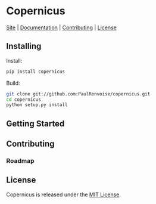 # Copernicus

[Site]() | [Documentation](https://copernicus.readthedocs.io/en/latest/index.html) | [Contributing]() | [License](#license)

## Installing

Install:
```bash
pip install copernicus
```

Build:
```bash
git clone git://github.com:PaulRenvoise/copernicus.git
cd copernicus
python setup.py install
```

## Getting Started


## Contributing

### Roadmap

## License

Copernicus is released under the [MIT License](https://tldrlegal.com/license/mit-license#summary).
